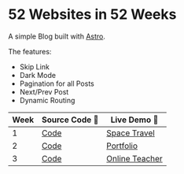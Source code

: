# 52 Websites in 52 Weeks

A simple Blog built with [Astro](https://astro.build/).

The features:

- Skip Link
- Dark Mode
- Pagination for all Posts
- Next/Prev Post
- Dynamic Routing

| Week | Source Code 📝                                                       | Live Demo 🚀                                             |
| ---- | -------------------------------------------------------------------- | -------------------------------------------------------- |
| 1    | [Code](https://github.com/MinhKhangTran/astro_space)                 | [Space Travel](https://space-travel-astro.netlify.app/)  |
| 2    | [Code](https://github.com/MinhKhangTran/w52s_2_astro_portfolio)      | [Portfolio](https://agitated-newton-157428.netlify.app/) |
| 3    | [Code](https://github.com/MinhKhangTran/w52s_3_astro_online_teacher) | [Online Teacher](https://eager-kare-da6d3b.netlify.app/) |
